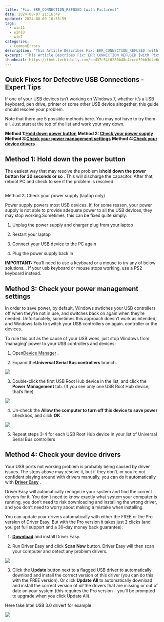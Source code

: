 ```yaml
---
title: "Fix: ERR_CONNECTION_REFUSED [with Pictures]"
date: 2024-08-07 21:16:49
updated: 2024-08-09 10:55:59
tags:
  - win11
  - win10
  - win7
categories:
  - CommonErrors
description: "This Article Describes Fix: ERR_CONNECTION_REFUSED [with Pictures]"
excerpt: "This Article Describes Fix: ERR_CONNECTION_REFUSED [with Pictures]"
thumbnail: https://thmb.techidaily.com/ced37c54f6280b48c4cccd59bb3d4e6e75cf48a369ed52226c792a6ec4885ea2.jpg
---
```


## Quick Fixes for Defective USB Connections - Expert Tips

If one of your USB devices isn’t working on Windows 7, whether it’s a USB keyboard, pen drive, printer or some other USB device altogether, this guide should resolve your problem.  
  
 Note that there are 5 possible methods here. You may not have to try them all. Just start at the top of the list and work your way down.

 **Method 1:[Hold down power button](https://tools.techidaily.com/drivereasy/download/)**
 **Method 2: [Check your power supply](https://tools.techidaily.com/drivereasy/download/)**
 **Method 3:[Check your power management settings](https://tools.techidaily.com/drivereasy/download/)**
 **Method 4:[Check your device drivers](https://tools.techidaily.com/drivereasy/download/)**

##  Method 1: Hold down the power button

 The easiest way that may resolve the problem is**hold down the power button for 30 seconds or so** . This will discharge the capacitor. After that, reboot PC and check to see if the problem is resolved.  

##

 Method 2: Check your power supply (laptop only)

 Power supply powers most USB devices. If, for some reason, your power supply is not able to provide adequate power to all the USB devices, they may stop working.Sometimes, this can be fixed quite simply:
  
 1) Unplug the power supply and charger plug from your laptop

 2) Restart your laptop

 3) Connect your USB device to the PC again

 4) Plug the power supply back in  
  
**IMPORTANT:** You’ll need to use a keyboard or a mouse to try any of below solutions. . If your usb keyboard or mouse stops working, use a PS2 keyboard instead.

## **Method 3: Check your power management settings**

 In order to save power, by default, Windows swtiches your USB controllers off when they’re not in use, and switches back on again when they’re needed. Unfortunately, sometimes this approach doesn’t work as intended, and Windows fails to switch your USB controllers on again. controller or the devices.

 To rule this out as the cause of your USB woes, just stop Windows from ‘managing’ power to your USB controllers and devices:
  
 1) Open[Device Manager](https://tools.techidaily.com/drivereasy/download/) .

 2) Expand the**Universal Serial Bus controllers** branch.  
  
![](https://images.drivereasy.com/wp-content/uploads/2016/06/img_5768b3d657b3f.png)
  
 3) Double-click the first USB Root Hub device in the list, and click the **Power Management**  tab. (If you see only one USB Root Hub device, that’s fine)  

![](https://images.drivereasy.com/wp-content/uploads/2016/06/img_5768b4911321a.png)

4) Un-check the **Allow the computer to turn off this device to save power** checkbox, and click **OK**  .  

![](https://images.drivereasy.com/wp-content/uploads/2016/06/img_5768b4a64ced8.png)
  
 5) Repeat steps 3-4 for each  USB Root Hub device in your list of Universal Serial Bus controllers

## **Method 4: Check your device drivers**

 Your USB ports not working problem is probably being caused by driver issues. The steps above may resolve it, but if they don’t, or you’re not confident playing around with drivers manually,  you can do it automatically with **[Driver Easy](https://tools.techidaily.com/drivereasy/download/)**  .

 Driver Easy will automatically recognize your system and find the correct drivers for it. You don’t need to know exactly what system your computer is running, you don’t need to risk downloading and installing the wrong driver, and you don’t need to worry about making a mistake when installing.

 You can update your drivers automatically with either the FREE or the Pro version of Driver Easy. But with the Pro version it takes just 2 clicks (and you get full support and a 30-day money back guarantee):

 1) **[Download](https://tools.techidaily.com/drivereasy/download/)**   and install Driver Easy.

 2) Run Driver Easy and click **Scan Now**   button. Driver Easy will then scan your computer and detect any problem drivers.

![](https://images.drivereasy.com/wp-content/uploads/2017/09/img_59bcb32c9a931.jpg)

 3) Click the **Update** button next to a flagged USB driver to automatically download and install the correct version of this driver (you can do this with the FREE version). Or click **Update All**  to automatically download and install the correct version of _all_   the drivers that are missing or out of date on your system (this requires the Pro version – you’ll be prompted to upgrade when you click Update All).

Here take Intel USB 3.0 driverf for example:

![](https://images.drivereasy.com/wp-content/uploads/2017/09/img_59bcb3367beb7.jpg)

<ins class="adsbygoogle"
     style="display:block"
     data-ad-format="autorelaxed"
     data-ad-client="ca-pub-7571918770474297"
     data-ad-slot="1223367746"></ins>



<ins class="adsbygoogle"
     style="display:block"
     data-ad-client="ca-pub-7571918770474297"
     data-ad-slot="8358498916"
     data-ad-format="auto"
     data-full-width-responsive="true"></ins>
